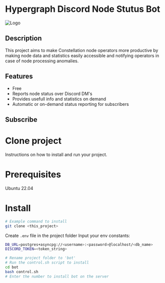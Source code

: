 # Hypergraph Discord Node Stutus Bot

![Logo](image-url.jpg)

## Description

This project aims to make Constellation node operators more productive by making node data and statistics easily accessible and notifying operators in case of node processing anomalies.

## Features

- Free
- Reports node status over Discord DM's
- Provides usefull info and statistics on demand
- Automatic or on-demand status reporting for subscribers

## Subscribe

# Clone project

Instructions on how to install and run your project. 

# Prerequisites

Ubuntu 22.04

# Install

```bash
# Example command to install
git clone <this_project>
```
Create `.env` file in the project folder
Input your env constants:
```bash
DB_URL=postgres+asyncpg://<username>:<password>@localhost/<db_name>
DISCORD_TOKEN=<token_string>
```
```bash
# Rename project folder to 'bot'
# Run the control.sh script to install
cd bot
bash control.sh
# Enter the number to install bot on the server
```

